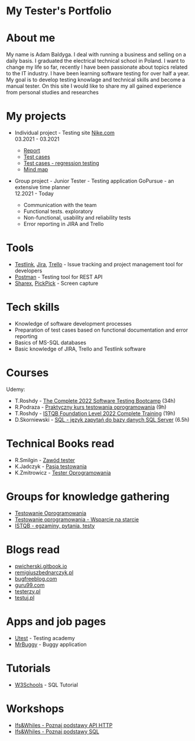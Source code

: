 # My Tester's Portfolio


# About me
My name is Adam Baldyga. I deal with running a business and selling on a daily basis. I graduated  the electrical technical school in Poland. I want to change my life so far, recently I have been passionate about topics related to the IT industry. I have been learning software testing for over half a year. My goal is to develop testing knowlage and technical skills  and become a manual tester. On this site I would like to share my all gained experience 
from personal studies and researches

# My projects


 *  Individual project - Testing site [Nike.com](https://www.nike.com/pl/)              
    03.2021 - 03.2021

    * [Report](https://docs.google.com/document/d/1V4wXVDFnAzbodtMFi3RApmWW0PM_iULutztO10xc1G4/edit?usp=sharing) 
    * [Test cases](https://docs.google.com/spreadsheets/d/1Jsu_nuOOz7R1QgDWkhtI_CMX1GAcwClegIRhimbiafw/edit?usp=sharing)
    * [Test cases - regression testing](https://docs.google.com/spreadsheets/d/1LCofIcJ3Sb8Tj8kA7TQfqIQTQkaqUsHcL4HPFNmBAUk/edit?usp=sharing)
    * [Mind map](https://drive.google.com/file/d/1ah5VG4-q1XtB1BOUO8yK2I7TzT8bwEqc/view?usp=sharing)


 *   Group project - Junior Tester - Testing application GoPursue - an extensive time planner                  
     12.2021 - Today

     * Communication with the team
     * Functional tests. exploratory
     * Non-functional, usability and reliability tests
     * Error reporting in JIRA and Trello


# Tools
 * [Testlink](https://bitnami.com/stack/testlink), [Jira](https://www.atlassian.com/pl/software/jira), [Trello](https://trello.com/) - Issue tracking and project management tool for developers
 * [Postman](https://www.postman.com/) - Testing tool for REST API
 * [Sharex](https://getsharex.com/), [PickPick](https://picpick.app/pl/) - Screen capture


# Tech skills
* Knowledge of software development processes
* Preparation of test cases based on functional documentation and error reporting
* Basics of MS-SQL databases 
* Basic knowledge of JIRA, Trello and Testlink software


# Courses
   Udemy:
 * T.Roshdy - [The Complete 2022 Software Testing Bootcamp](https://www.udemy.com/course/testerbootcamp/) (34h)
 * R.Podraza - [Praktyczny kurs testowania oprogramowania](https://www.udemy.com/course/praktyczny-kurs-testowania-oprogramowania/) (9h)
 * T.Roshdy - [ISTQB Foundation Level 2022 Complete Training](https://www.udemy.com/course/foundation-level-training/) (19h)
 * D.Skorniewski - [SQL - język zapytań do bazy danych SQL Server](https://www.udemy.com/course/kurs-sql/) (6.5h)

# Technical Books read
 * R.Smilgin - [Zawód tester](https://helion.pl/ksiazki/zawod-tester-od-decyzji-do-zdobycia-doswiadczenia-radoslaw-smilgin,e_0vj2.htm#format/e)
 * K.Jadczyk - [Pasja testowania](https://helion.pl/ksiazki/pasja-testowania-wydanie-ii-rozszerzone-krzysztof-jadczyk,paste2.htm)
 * K.Zmitrowicz - [Tester Oprogramowania](https://helion.pl/ksiazki/tester-oprogramowania-przygotowanie-do-egzaminu-z-testowania-oprogramowania-karolina-zmitrowicz,e_00c5.htm#format/e)

# Groups for knowledge gathering
 * [Testowanie Oprogramowania](https://pl-pl.facebook.com/groups/TestowanieOprogramowania/)
 * [Testowanie oprogramowania - Wsparcie na starcie](https://www.facebook.com/groups/testeroprogramowania)
 * [ISTQB - egzaminy, pytania, testy](https://www.facebook.com/groups/194288250951242/)

# Blogs read
 * [pwicherski.gitbook.io](https://pwicherski.gitbook.io/testowanie-oprogramowania/)
 * [remigiuszbednarczyk.pl](https://remigiuszbednarczyk.pl/)
 * [bugfreeblog.com](https://bugfreeblog.com/)
 * [guru99.com](https://www.guru99.com/)
 * [testerzy.pl](https://testerzy.pl/)
 * [testuj.pl](https://testuj.pl/blog/)


# Apps and job pages
* [Utest](https://www.utest.com/academy) - Testing academy
* [MrBuggy](http://mrbuggy.pl/) - Buggy application

# Tutorials
 * [W3Schools](https://www.w3schools.com/sql/) - SQL Tutorial

# Workshops
 * [Ifs&Whiles - Poznaj podstawy API HTTP](https://www.czyitjestdlamnie.pl/warsztaty-testowanie-api-http)
 * [Ifs&Whiles - Poznaj podstawy SQL](https://www.czyitjestdlamnie.pl/warsztaty-podstawy-sql)



   
